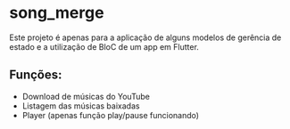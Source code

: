 # song_merge

Este projeto é apenas para a aplicação de alguns modelos de gerência de estado e a utilização de BloC de um app em Flutter.

## Funções:
- Download de músicas do YouTube
- Listagem das músicas baixadas
- Player (apenas função play/pause funcionando)
